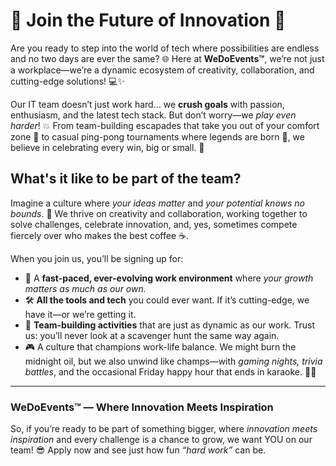 # 🚀 Join the Future of Innovation 🚀

Are you ready to step into the world of tech where possibilities are endless and no two days are ever the same? 🌐 Here at **WeDoEvents™**, we’re not just a workplace—we’re a dynamic ecosystem of creativity, collaboration, and cutting-edge solutions! 💻✨

Our IT team doesn’t just work hard… we **crush goals** with passion, enthusiasm, and the latest tech stack. But don’t worry—we *play even harder*! 💥 From team-building escapades that take you out of your comfort zone 🧗 to casual ping-pong tournaments where legends are born 🏓, we believe in celebrating every win, big or small. 🎉

## What's it like to be part of the team?
Imagine a culture where *your ideas matter* and *your potential knows no bounds*. 🤯 We thrive on creativity and collaboration, working together to solve challenges, celebrate innovation, and, yes, sometimes compete fiercely over who makes the best coffee ☕.

When you join us, you’ll be signing up for:

- 💪 A **fast-paced, ever-evolving work environment** where *your growth matters as much as our own.*
- 🛠️ **All the tools and tech** you could ever want. If it’s cutting-edge, we have it—or we’re getting it.
- 🌟 **Team-building activities** that are just as dynamic as our work. Trust us: you’ll never look at a scavenger hunt the same way again.
- 🎮 A culture that champions work-life balance. We might burn the midnight oil, but we also unwind like champs—with *gaming nights, trivia battles*, and the occasional Friday happy hour that ends in karaoke. 🎤🍻

---

### **WeDoEvents™ — Where Innovation Meets Inspiration**

So, if you’re ready to be part of something bigger, where *innovation meets inspiration* and every challenge is a chance to grow, we want YOU on our team! 😎 Apply now and see just how fun *“hard work”* can be.
